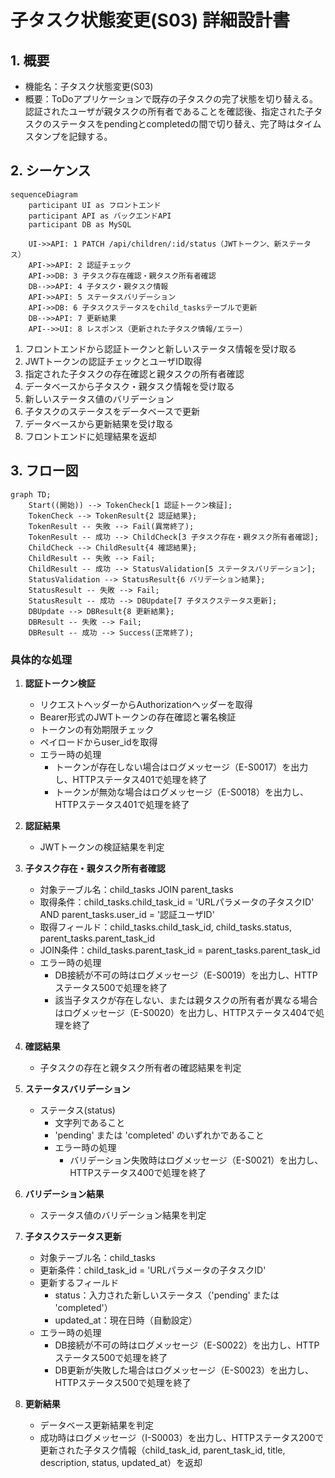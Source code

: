 # 子タスク状態変更(S03) 詳細設計書

## 1. 概要
- 機能名：子タスク状態変更(S03)
- 概要：ToDoアプリケーションで既存の子タスクの完了状態を切り替える。認証されたユーザが親タスクの所有者であることを確認後、指定された子タスクのステータスをpendingとcompletedの間で切り替え、完了時はタイムスタンプを記録する。

## 2. シーケンス
```mermaid
sequenceDiagram
    participant UI as フロントエンド
    participant API as バックエンドAPI
    participant DB as MySQL

    UI->>API: 1 PATCH /api/children/:id/status（JWTトークン、新ステータス）
    API->>API: 2 認証チェック
    API->>DB: 3 子タスク存在確認・親タスク所有者確認
    DB-->>API: 4 子タスク・親タスク情報
    API->>API: 5 ステータスバリデーション
    API->>DB: 6 子タスクステータスをchild_tasksテーブルで更新
    DB-->>API: 7 更新結果
    API-->>UI: 8 レスポンス（更新された子タスク情報/エラー）
```

1. フロントエンドから認証トークンと新しいステータス情報を受け取る
2. JWTトークンの認証チェックとユーザID取得
3. 指定された子タスクの存在確認と親タスクの所有者確認
4. データベースから子タスク・親タスク情報を受け取る
5. 新しいステータス値のバリデーション
6. 子タスクのステータスをデータベースで更新
7. データベースから更新結果を受け取る
8. フロントエンドに処理結果を返却

## 3. フロー図
```mermaid
graph TD;
    Start((開始)) --> TokenCheck[1 認証トークン検証];
    TokenCheck --> TokenResult{2 認証結果};
    TokenResult -- 失敗 --> Fail(異常終了);
    TokenResult -- 成功 --> ChildCheck[3 子タスク存在・親タスク所有者確認];
    ChildCheck --> ChildResult{4 確認結果};
    ChildResult -- 失敗 --> Fail;
    ChildResult -- 成功 --> StatusValidation[5 ステータスバリデーション];
    StatusValidation --> StatusResult{6 バリデーション結果};
    StatusResult -- 失敗 --> Fail;
    StatusResult -- 成功 --> DBUpdate[7 子タスクステータス更新];
    DBUpdate --> DBResult{8 更新結果};
    DBResult -- 失敗 --> Fail;
    DBResult -- 成功 --> Success(正常終了);
```

### 具体的な処理
1. **認証トークン検証**
    - リクエストヘッダーからAuthorizationヘッダーを取得
    - Bearer形式のJWTトークンの存在確認と署名検証
    - トークンの有効期限チェック
    - ペイロードからuser_idを取得
    - エラー時の処理
        - トークンが存在しない場合はログメッセージ（E-S0017）を出力し、HTTPステータス401で処理を終了
        - トークンが無効な場合はログメッセージ（E-S0018）を出力し、HTTPステータス401で処理を終了

2. **認証結果**
    - JWTトークンの検証結果を判定

3. **子タスク存在・親タスク所有者確認**
    - 対象テーブル名：child_tasks JOIN parent_tasks
    - 取得条件：child_tasks.child_task_id = 'URLパラメータの子タスクID' AND parent_tasks.user_id = '認証ユーザID'
    - 取得フィールド：child_tasks.child_task_id, child_tasks.status, parent_tasks.parent_task_id
    - JOIN条件：child_tasks.parent_task_id = parent_tasks.parent_task_id
    - エラー時の処理
        - DB接続が不可の時はログメッセージ（E-S0019）を出力し、HTTPステータス500で処理を終了
        - 該当子タスクが存在しない、または親タスクの所有者が異なる場合はログメッセージ（E-S0020）を出力し、HTTPステータス404で処理を終了

4. **確認結果**
    - 子タスクの存在と親タスク所有者の確認結果を判定

5. **ステータスバリデーション**
    - ステータス(status)
        - 文字列であること
        - 'pending' または 'completed' のいずれかであること
        - エラー時の処理
            - バリデーション失敗時はログメッセージ（E-S0021）を出力し、HTTPステータス400で処理を終了

6. **バリデーション結果**
    - ステータス値のバリデーション結果を判定

7. **子タスクステータス更新**
    - 対象テーブル名：child_tasks
    - 更新条件：child_task_id = 'URLパラメータの子タスクID'
    - 更新するフィールド
        - status：入力された新しいステータス（'pending' または 'completed'）
        - updated_at：現在日時（自動設定）
    - エラー時の処理
        - DB接続が不可の時はログメッセージ（E-S0022）を出力し、HTTPステータス500で処理を終了
        - DB更新が失敗した場合はログメッセージ（E-S0023）を出力し、HTTPステータス500で処理を終了

8. **更新結果**
    - データベース更新結果を判定
    - 成功時はログメッセージ（I-S0003）を出力し、HTTPステータス200で更新された子タスク情報（child_task_id, parent_task_id, title, description, status, updated_at）を返却